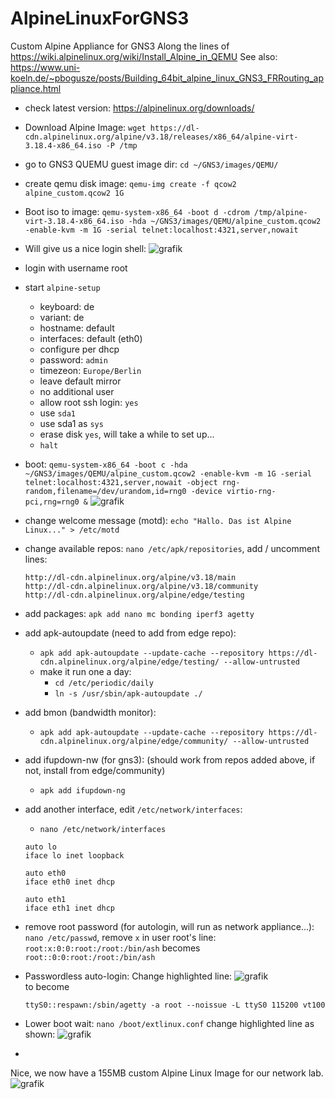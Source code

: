# AlpineLinuxForGNS3
Custom Alpine Appliance for GNS3
Along the lines of https://wiki.alpinelinux.org/wiki/Install_Alpine_in_QEMU
See also: https://www.uni-koeln.de/~pbogusze/posts/Building_64bit_alpine_linux_GNS3_FRRouting_appliance.html

- check latest version: https://alpinelinux.org/downloads/
- Download Alpine Image: ```wget https://dl-cdn.alpinelinux.org/alpine/v3.18/releases/x86_64/alpine-virt-3.18.4-x86_64.iso -P /tmp```
- go to GNS3 QUEMU guest image dir: ```cd ~/GNS3/images/QEMU/```
- create qemu disk image: ```qemu-img create -f qcow2 alpine_custom.qcow2 1G```
- Boot iso to image: ```qemu-system-x86_64 -boot d -cdrom /tmp/alpine-virt-3.18.4-x86_64.iso -hda ~/GNS3/images/QEMU/alpine_custom.qcow2 -enable-kvm -m 1G -serial telnet:localhost:4321,server,nowait```
- Will give us a nice login shell: ![grafik](https://github.com/DanielBarie/AlpineLinuxForGNS3/assets/73287620/9977366c-47ab-4a3a-b32f-56d45e735c0e)
- login with username root
- start ```alpine-setup```
  - keyboard: de
  - variant: de
  - hostname: default
  - interfaces: default (eth0)
  - configure per dhcp
  - password: ```admin```
  - timezeon: ```Europe/Berlin```
  - leave default mirror
  - no additional user
  - allow root ssh login: ```yes```
  - use ```sda1```
  - use sda1 as ```sys```
  - erase disk ```yes```, will take a while to set up...
  - ```halt```
- boot: ```qemu-system-x86_64 -boot c -hda ~/GNS3/images/QEMU/alpine_custom.qcow2 -enable-kvm -m 1G -serial telnet:localhost:4321,server,nowait -object rng-random,filename=/dev/urandom,id=rng0 -device virtio-rng-pci,rng=rng0 &```
![grafik](https://github.com/DanielBarie/AlpineLinuxForGNS3/assets/73287620/96a124bf-f500-4e6d-a0e9-1ef3715c7968)

- change welcome message (motd): ```echo "Hallo. Das ist Alpine Linux..." > /etc/motd```
- change available repos: ```nano /etc/apk/repositories```, add / uncomment lines:
  ```
  http://dl-cdn.alpinelinux.org/alpine/v3.18/main
  http://dl-cdn.alpinelinux.org/alpine/v3.18/community
  http://dl-cdn.alpinelinux.org/alpine/edge/testing
  ``` 
- add packages: ```apk add nano mc bonding iperf3 agetty```
- add apk-autoupdate (need to add from edge repo):
  - ```apk add apk-autoupdate --update-cache --repository https://dl-cdn.alpinelinux.org/alpine/edge/testing/ --allow-untrusted```
  - make it run one a day:
    - ```cd /etc/periodic/daily```
    - ```ln -s /usr/sbin/apk-autoupdate ./```
- add bmon (bandwidth monitor):
  - ```apk add apk-autoupdate --update-cache --repository https://dl-cdn.alpinelinux.org/alpine/edge/community/ --allow-untrusted```
- add ifupdown-nw (for gns3): (should work from repos added above, if not, install from edge/community)
  - ```apk add ifupdown-ng```
- add another interface, edit ```/etc/network/interfaces```:
  - ```nano /etc/network/interfaces```
  ```
  auto lo
  iface lo inet loopback
  
  auto eth0
  iface eth0 inet dhcp
  
  auto eth1
  iface eth1 inet dhcp

  ```
- remove root password (for autologin, will run as network appliance...): ```nano /etc/passwd```, remove ```x``` in user root's line:
  ```root:x:0:0:root:/root:/bin/ash```
  becomes
  ```root::0:0:root:/root:/bin/ash```
- Passwordless auto-login: Change highlighted line:
![grafik](https://github.com/DanielBarie/AlpineLinuxForGNS3/assets/73287620/8b953681-41bd-4724-bf7c-2e93081c8cce)  
  to become
  ```
  ttyS0::respawn:/sbin/agetty -a root --noissue -L ttyS0 115200 vt100
  ```
- Lower boot wait: ```nano /boot/extlinux.conf``` change highlighted line as shown:
  ![grafik](https://github.com/DanielBarie/AlpineLinuxForGNS3/assets/73287620/99b5fb6a-fe87-47b1-b788-0058f04035fe)

- 
Nice, we now have a 155MB custom Alpine Linux Image for our network lab.  
![grafik](https://github.com/DanielBarie/AlpineLinuxForGNS3/assets/73287620/9a815000-8a69-4b81-a696-8c47a55424d1)
